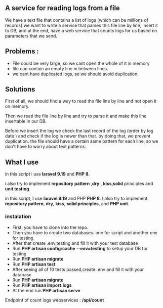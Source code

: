 
## A service for reading logs from a file

We have a text file that contains a list of logs (which can be millions of records)
we want to write a service that parses this file line by line, insert it to DB, and at the end, have a web service that counts logs for us based on parameters that we send.
## Problems : 

- File could be very large, so we cant open the whole of it in memory.
- file can contain an empty line in between lines.
- we cant have duplicated logs, so we should avoid duplication.



## Solutions

First of all, we should find a way to read the file line by line and not open it on memory.

Then we read the file line by line and try to parse it and make this line insertable in our DB.

Before we insert the log we check the last record of the log (order by log date ) and check if the log is newer than that.
by doing that, we prevent duplication.
the file should have a certain same pattern for each line, so we don't have to worry about text patterns.


## What I use

in this script  i use **laravel 9.19** and **PHP 8**.

i also try to implement **repository pattern** ,**dry** , **kiss**,**solid** principles and **unit testing**.

in this script, I use **laravel 9.19** and PHP **PHP 8**.
I also try to implement **repository pattern**, **dry**, **kiss**, **solid principles**, and **PHP unit**.


### instalation

- First, you have to clone into the repo.
- Then you have to create two databases. one for script and another one for testing.
- After that create .env.testing and fill it with your test database
- Run **PHP artisan config:cache --env=testing** to setup your DB for testing
- Run **PHP artisan migrate**
- Run **PHP artisan test**
- After seeing all of 10 tests passed,create .env and fill it with your  database
- Run **PHP artisan migrate**
- Run **PHP artisan import:logs**
- At the end run **PHP artisan serve**


Endpoint of count logs webservices : **/api/count**
